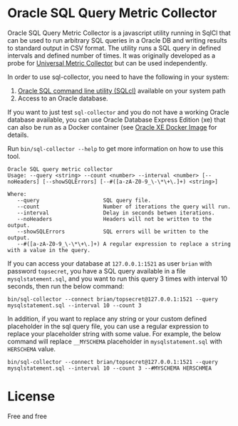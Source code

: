 # Oracle SQL Query Metric Collector

Oracle SQL Query Metric Collector is a javascript utility running in SqlCl that can be used to run arbitrary SQL queries in a Oracle DB and writing results to standard output in CSV format. The utility runs a SQL query in defined intervals and defined number of times. It was originally developed as a probe for [Universal Metric Collector](https://github.com/rstyczynski/umc) but can be used independently. 

In order to use sql-collector, you need to have the following in your system:

1. [Oracle SQL command line utility (SQLcl)](http://www.oracle.com/technetwork/developer-tools/sqlcl/overview/sqlcl-index-2994757.html) available on your system path
2. Access to an Oracle database.

If you want to just test ```sql-collector``` and you do not have a working Oracle database available, you can use Oracle Database Express Edition (xe) that can also be run as a Docker container (see [Oracle XE Docker Image](https://hub.docker.com/r/wnameless/oracle-xe-11g/) for details.

Run ```bin/sql-collector --help``` to get more information on how to use this tool.

```
Oracle SQL query metric collector
Usage: --query <string> --count <number> --interval <number> [--noHeaders] [--showSQLErrors] [--#([a-zA-Z0-9_\-\*\+\.]+) <string>] 

Where: 
   --query                    SQL query file.
   --count                    Number of iterations the query will run.
   --interval                 Delay in seconds betwen iterations.
   --noHeaders                Headers will not be written to the output.
   --showSQLErrors            SQL errors will be written to the output.
   --#([a-zA-Z0-9_\-\*\+\.]+) A regular expression to replace a string with a value in the query.
```

If you can access your database at ```127.0.0.1:1521``` as user ```brian``` with password ```topsecret```, you have a SQL query available in a file ```mysqlstatement.sql```, and you want to run this query 3 times with interval 10 seconds, then run the below command:  

```
bin/sql-collector --connect brian/topsecret@127.0.0.1:1521 --query mysqlstatement.sql --interval 10 --count 3 
```

In addition, if you want to replace any string or your custom defined placeholder in the sql query file, you can use a regular expression to replace your placeholder string with some value. For example, the below command will replace ```__MYSCHEMA``` placeholder in ```mysqlstatement.sql``` with ```HERSCHEMA``` value.

```
bin/sql-collector --connect brian/topsecret@127.0.0.1:1521 --query mysqlstatement.sql --interval 10 --count 3 --#MYSCHEMA HERSCHMEA 
```

# License

Free and free